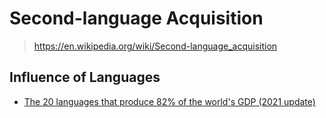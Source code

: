 # Second-language Acquisition

> <https://en.wikipedia.org/wiki/Second-language_acquisition>

## Influence of Languages

- [The 20 languages that produce 82% of the world's GDP (2021 update)](https://www.reddit.com/r/languagelearning/comments/rs241i/the_20_languages_that_produce_82_of_the_worlds/)
